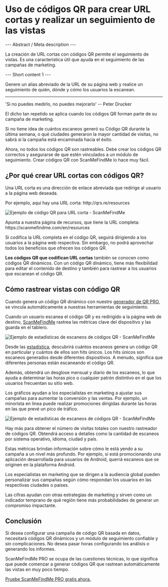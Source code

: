 <h1>Uso de códigos QR para crear URL cortas y realizar un seguimiento de las vistas</h1>

--- Abstract / Meta description ---

La creación de URL cortas con códigos QR permite el seguimiento de vistas. Es una característica útil que ayuda en el seguimiento de las campañas de marketing.

--- Short content 1 ---

Genere un alias abreviado de la URL de su página web y realice un seguimiento de quién, dónde y cómo los usuarios la escanean.

----------

<p><span class="font-italic">'Si no puedes medirlo, no puedes mejorarlo'</span> -- Peter Drucker</p>

<p>El dicho tan repetido se aplica cuando los códigos QR forman parte de su campaña de marketing.</p>

<p>Si no tiene idea de cuántos escaneos generó su Código QR durante la última semana, o qué ciudades generaron la mayor cantidad de visitas, no sabrá si la campaña está encaminada hacia el éxito.</p>

<p>Ahora, no todos los códigos QR son rastreables. Debe crear los códigos QR correctos y asegurarse de que estén vinculados a un módulo de seguimiento. Crear códigos QR con ScanMeFindMe lo hace muy fácil. </p>

<h2>¿Por qué crear URL cortas con códigos QR?</h2>

<p>Una URL corta es una dirección de enlace abreviada que redirige al usuario a la página web deseada. </p>

<p>Por ejemplo, aquí hay una URL corta: <span class="font-italic">http://qrs.re/resources</span></p>

<p class="imageholder">
    <img src="https://media.scanmefindme.com/blog/about_dynamic_url/files/img 1 - qr.png"
        alt="Ejemplo de código QR para URL corta - ScanMeFindMe">
</p>

<p>Apunta a nuestra página de recursos, que tiene la URL completa: <span class="font-italic">https://scanmefindme.com/en/resources</span></p>

<p>Si codifica la URL completa en el código QR, seguirá dirigiendo a los usuarios a la página web respectiva. Sin embargo, no podrá aprovechar todos los beneficios que ofrecen los códigos QR. </p>

<p><strong>Los códigos QR que codifican URL cortas</strong> también se conocen como códigos QR dinámicos. Con un código QR dinámico, tiene más flexibilidad para editar el contenido de destino y también para rastrear a los usuarios que escanean el código QR.</p>

<h2>Cómo rastrear vistas con código QR</h2>

<p>Cuando genera un código QR dinámico con nuestro <a href="#pro">generador de QR PRO</a>, se vincula automáticamente a nuestras herramientas de seguimiento.</p>

<p>Cuando un usuario escanea el código QR y es redirigido a la página web de destino, <a href="#static:url">ScanMeFindMe</a> rastrea las métricas clave del dispositivo y las guarda en el tablero.</p>

<p class="imageholder">
    <img src="https://media.scanmefindme.com/blog/about_dynamic_url/files/img 2 - total scans.png"
        alt="Ejemplo de estadísticas de escaneos de códigos QR - ScanMeFindMe">
</p>

<p>Desde las <a href="#article:about_statistics" title="Estadísticas de escaneos para códigos QR dinámicos">estadística</a>, descubrirá cuántos escaneos genera un código QR en particular y cuántos de ellos son hits únicos. Los hits únicos son escaneos generados desde diferentes dispositivos. A menudo, significa que diferentes personas están escaneando el código QR. </p>

<p>Además, obtendrá un desglose mensual y diario de los escaneos, lo que ayuda a determinar las horas pico o cualquier patrón distintivo en el que los usuarios frecuentan su sitio web. </p>

<p>Los gráficos ayudan a los especialistas en marketing a ajustar sus campañas para aumentar la conversión y las ventas. Por ejemplo, un minorista en línea puede realizar promociones dirigidas durante las horas en las que prevé un pico de tráfico.</p>

<p class="imageholder">
    <img src="https://media.scanmefindme.com/blog/about_dynamic_url/files/img 3 - scans by.png"
        alt="Ejemplo de estadísticas de escaneos de códigos QR - ScanMeFindMe">
</p>

<p>Hay más para obtener el número de visitas totales con nuestro rastreador de códigos QR. Obtendrá acceso a detalles como la cantidad de escaneos por sistema operativo, idioma, ciudad y país. </p>

<p>Estas métricas brindan información sobre cómo le está yendo a su campaña a un nivel más profundo. Por ejemplo, si está promocionando una aplicación desarrollada para usuarios de Android, querrá escaneos que se originen en la plataforma Android. </p>

<p>Los especialistas en marketing que se dirigen a la audiencia global pueden personalizar sus campañas según cómo respondan los usuarios en las respectivas ciudades o países. </p>

<p>Las cifras ayudan con otras estrategias de marketing y sirven como un indicador temprano de qué región tiene más probabilidades de generar un compromiso impactante. </p>

<h2>Conclusión</h2>

<p>Si desea configurar una campaña de código QR basada en datos, necesitará códigos QR dinámicos y un módulo de seguimiento confiable y sin complicaciones. No desea pasar horas configurando los análisis o generando los informes.</p>

<p>ScanMeFindMe PRO se ocupa de las cuestiones técnicas, lo que significa que puede comenzar a generar códigos QR que rastrean automáticamente las vistas en muy poco tiempo.</p>

<p><a href="#pro">Pruebe ScanMeFindMe PRO gratis ahora.</a></p>
